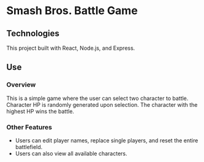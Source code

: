 # Smash Bros. Battle Game

## Technologies

This project built with React, Node.js, and Express.

## Use

### Overview
This is a simple game where the user can select two character to battle.
Character HP is randomly generated upon selection. The character with the highest HP wins the battle.

### Other Features
- Users can edit player names, replace single players, and reset the entire battlefield.
- Users can also view all available characters.